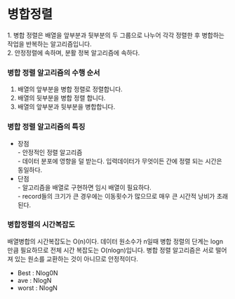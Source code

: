 <h1>병합정렬</h1>
<p>1. 병합 정렬은 배열을 앞부분과 뒷부분의 두 그룹으로 나누어 각각 정렬한 후 병합하는 작업을 반복하는 알고리즘입니다.</br>
  2. 안정정렬에 속하며, 분활 정복 알고리즘에 속하다.</p>

<h3>병합 정렬 알고리즘의 수행 순서</h3>
  <ol>
    <li>배열의 앞부분을 병합 정렬로 정렬합니다.</li>
    <li>배열의 뒷부분을 병합 정렬 합니다.</li>
    <li>배열의 앞부분과 뒷부분을 병합합니다.</li>
  </ol>
<h3>병합 정렬 알고리즘의 특징</h3>
 <p>
  <ul>
    <li>장점</li>
    - 안정적인 정렬 알고리즘</br>
    - 데이터 분포에 영향을 덜 받는다. 입력데이터가 무엇이든 간에 정렬 되는 시간은 동일하다.</br>
    <li>단점</li>
    - 알고리즘을 배열로 구현하면 임시 배열이 필요하다.</br>
    - record들의 크기가 큰 경우에는 이동횟수가 많으므로 매우 큰 시간적 낭비가 초래된다.</br>
  </ul>
 </p>
 
<h3>병합정렬의 시간복잡도</h3>
  <p>배열병합의 시간복잡도는 O(n)이다. 데이터 원소수가 n일때 병합 정렬의 단계는 logn만큼 필요하므로 전체 시간 복잡도는 O(nlogn)입니다. 병합 정렬 알고리즘은 서로 떨어져 있는 
  원소를 교환하는 것이 아니므로 안정적이다.</p>
  <ul>
    <li>Best : Nlog0N</li>
    <li>ave : NlogN</li>
    <li>worst : NlogN</li>
  </ul>
